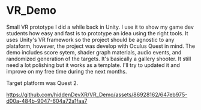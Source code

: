 # VR_Demo

Small VR prototype I did a while back in Unity. I use it to show my game dev students how easy and fast is to prototype an idea using the right tools.
It uses Unity's VR framework so the project should be agnostic to any plataform, however, the project was develop with Oculus Quest in mind.
The demo includes score sytem, shader graph materials, audio events, and randomized generation of the targets. 
It's basically a gallery shooter. It still need a lot polishing but it works as a template.
I'll try to updated it and improve on my free time during the next months.

Target platform was Quest 2.

https://github.com/hiddenDevXR/VR_Demo/assets/86928162/647eb975-d00a-484b-9047-604a72a1faa7
